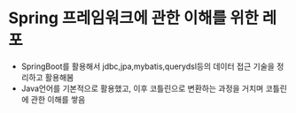 # Spring 프레임워크에 관한 이해를 위한 레포
- SpringBoot를 활용해서 jdbc,jpa,mybatis,querydsl등의 데이터 접근 기술을 정리하고 활용해봄
- Java언어를 기본적으로 활용했고, 이후 코틀린으로 변환하는 과정을 거치며 코틀린에 관한 이해를 쌓음
